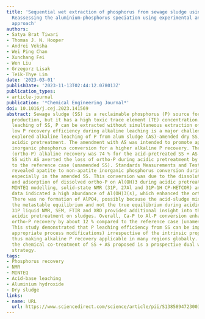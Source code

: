 ```yaml
---
title: 'Sequential wet extraction of phosphorus from sewage sludge using alum sludge:
  Reassessing the aluminium-phosphorus speciation using experimental and simulation
  approach'
authors:
- Satya Brat Tiwari
- Thomas J. N. Hooper
- Andrei Veksha
- Wei Ping Chan
- Xunchang Fei
- Wen Liu
- Grzegorz Lisak
- Teik-Thye Lim
date: '2023-03-01'
publishDate: '2023-11-13T02:44:12.078013Z'
publication_types:
- article-journal
publication: '*Chemical Engineering Journal*'
doi: 10.1016/j.cej.2023.141569
abstract: Sewage sludge (SS) is a reclaimable phosphorus (P) source for fertilizer
  production, but it has a high toxic trace element (TE) concentration. Using alkaline
  leaching of SS, P can be extracted without simultaneous extraction of TEs. However,
  low P recovery efficiency during alkaline leaching is a major challenge. This study
  explored alkaline leaching of P from alum sludge (AS)-amended dry SS, with or without
  acidic pretreatment. The amendment with AS was intended to promote apatite to non-apatite
  inorganic phosphorus conversion for a higher alkaline P recovery. The highest orthophosphate
  (ortho-P) alkaline recovery was 74 % for the acid-pretreated SS + AS mix. Amending
  SS with AS averted the loss of ortho-P during acidic pretreatment by 59 % compared
  to the reference case (unamended SS). Standards Measurements and Testing (SMT) analysis
  revealed apatite to non-apatite inorganic phosphorus conversion during acidic pretreatment,
  especially in the amended SS. This conversion was due to the dissolution of Ca-P
  and adsorption of dissolved ortho-P on Al(OH)3 during acidic pretreatment. Visual
  MINTEQ modelling, solid-state NMR (31P, 27Al and 31P-1H CP-HETCOR) and Al 2p XPS
  data indicated a high abundance of Al(OH)3(s), which enhanced the ortho-P adsorption.
  There was no formation of AlPO4, possibly because the acid-sludge mixture reached
  the metastable equilibrium and not the true equilibrium during acidic pretreatment.
  31P liquid NMR, SEM, FTIR and XRD provided additional insight into the effects of
  acidic pretreatment on sludges. Overall, Ca-P to Al-P conversion enhanced alkaline
  ortho-P recovery by about 12 % compared to the reference case (unamended + non-pretreated).
  This study demonstrated that P leaching efficiency from SS can be improved (with
  appropriate process modifications) irrespective of the intrinsic property of SS,
  thus making alkaline P recovery applicable in many regions globally. Additionally,
  the chemical co-treatment of SS + AS proposed is a prospective dual waste management
  strategy.
tags:
- Phosphorus recovery
- NMR
- MINTEQ
- Acid-base leaching
- Aluminium hydroxide
- Dry sludge
links:
- name: URL
  url: https://www.sciencedirect.com/science/article/pii/S1385894723003005
---
```

